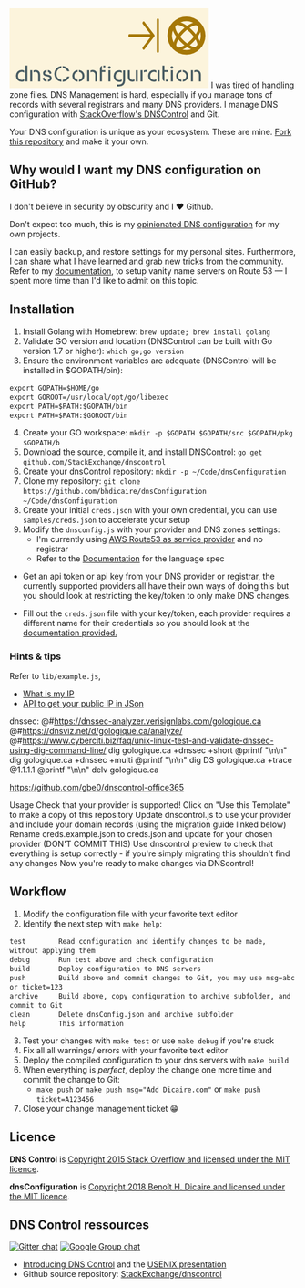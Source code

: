 ![logo](./logo.png)
I was tired of handling zone files. DNS Management is hard, especially if you manage tons of records with several registrars and many DNS providers. I manage DNS configuration with [StackOverflow's DNSControl](https://stackexchange.github.io/dnscontrol/) and Git.

Your DNS configuration is unique as your ecosystem. These are mine. [Fork this repository](https://github.com/bhdicaire/dnsConfiguration/fork) and make it your own.

## Why would I want my DNS configuration on GitHub?

I don't believe in security by obscurity and I :heart: Github.

Don't expect too much, this is my [opinionated DNS configuration](https://stackexchange.github.io/dnscontrol/opinions) for my own projects.

I can easily backup, and restore settings for my personal sites. Furthermore, I can share what I have learned and grab new tricks from the community. Refer to my [documentation](https://github.com/bhdicaire/dnsConfiguration/blob/master/vanityNameServers.md), to setup vanity name servers on Route 53 — I spent more time than I'd like to admit on this topic.

## Installation

1. Install Golang with Homebrew: `brew update; brew install golang`
2. Validate GO version and location (DNSControl can be built with Go version 1.7 or higher): `which go;go version`
3. Ensure the environment variables are adequate (DNSControl will be installed in $GOPATH/bin):
```
export GOPATH=$HOME/go
export GOROOT=/usr/local/opt/go/libexec
export PATH=$PATH:$GOPATH/bin
export PATH=$PATH:$GOROOT/bin
```
4. Create your GO workspace: `mkdir -p $GOPATH $GOPATH/src $GOPATH/pkg $GOPATH/b`
5. Download the source, compile it, and install DNSControl: `go get github.com/StackExchange/dnscontrol`
6. Create your dnsControl repository: `mkdir -p ~/Code/dnsConfiguration`
6. Clone my repository: `git clone https://github.com/bhdicaire/dnsConfiguration ~/Code/dnsConfiguration`
7. Create your initial `creds.json` with your own credential, you can use `samples/creds.json` to accelerate your setup
8. Modify the `dnsconfig.js` with your provider and DNS zones settings:
	* I'm currently using [AWS Route53 as service provider](https://stackexchange.github.io/dnscontrol/provider-list) and no registrar
	* Refer to the [Documentation](https://stackexchange.github.io/dnscontrol/) for the language spec

- Get an api token or api key from your DNS provider or registrar, the currently supported providers all have their own ways of doing this but you should look at restricting the key/token to only make DNS changes.

- Fill out the `creds.json` file with your key/token, each provider requires a different name for their credentials so you should look at the [documentation provided.](https://stackexchange.github.io/dnscontrol/provider-list)
### Hints & tips

Refer to `lib/example.js`,

* [What is my IP](https://www.whatismyip.com/)
* [API to get your public IP in JSon](https://api.ipgeolocation.io/getip)

dnssec:
	@#https://dnssec-analyzer.verisignlabs.com/gologique.ca
	@#https://dnsviz.net/d/gologique.ca/analyze/
	@#https://www.cyberciti.biz/faq/unix-linux-test-and-validate-dnssec-using-dig-command-line/
	dig gologique.ca +dnssec +short
	@printf "\n\n"
	dig gologique.ca +dnssec +multi
	@printf "\n\n"
	dig DS gologique.ca +trace @1.1.1.1
	@printf "\n\n"
	delv gologique.ca

https://github.com/gbe0/dnscontrol-office365

Usage
Check that your provider is supported!
Click on "Use this Template" to make a copy of this repository
Update dnscontrol.js to use your provider and include your domain records (using the migration guide linked below)
Rename creds.example.json to creds.json and update for your chosen provider (DON'T COMMIT THIS)
Use dnscontrol preview to check that everything is setup correctly - if you're simply migrating this shouldn't find any changes
Now you're ready to make changes via DNScontrol!
## Workflow

1. Modify the configuration file with your favorite text editor
2. Identify the next step with `make help`:
```
test		Read configuration and identify changes to be made, without applying them
debug		Run test above and check configuration
build		Deploy configuration to DNS servers
push		Build above and commit changes to Git, you may use msg=abc or ticket=123
archive		Build above, copy configuration to archive subfolder, and commit to Git
clean		Delete dnsConfig.json and archive subfolder
help		This information
```
3. Test your changes with `make test` or use `make debug` if you're stuck
4. Fix all all warnings/ errors with your favorite text editor
5. Deploy the compiled configuration to your dns servers with `make build`
6. When everything is *perfect*, deploy the change one more time and commit the change to Git:
	* `make push` or `make push msg="Add Dicaire.com"` or `make push ticket=A123456`
7. Close your change management ticket :grin:
## Licence
**DNS Control** is [Copyright 2015 Stack Overflow and licensed under the MIT licence](https://github.com/StackExchange/dnscontrol/blob/master/LICENSE).

**dnsConfiguration** is [Copyright 2018 Benoît H. Dicaire and licensed under the MIT licence](https://github.com/bhdicaire/dnsConfiguration/blob//master/LICENCE).

## DNS Control ressources
[![Gitter chat](https://badges.gitter.im/dnscontrol/Lobby.png)](https://gitter.im/dnscontrol/Lobby)
[![Google Group chat](https://img.shields.io/badge/google%20group-chat-green.svg)](https://groups.google.com/forum/#!forum/dnscontrol-discuss)

* [Introducing DNS Control](https://blog.serverfault.com/2017/04/11/introducing-dnscontrol-dns-as-code-has-arrived/) and the [USENIX presentation](https://www.usenix.org/conference/srecon17americas/program/presentation/peterson)
* Github source repository: [StackExchange/dnscontrol](https://github.com/StackExchange/dnscontrol)

